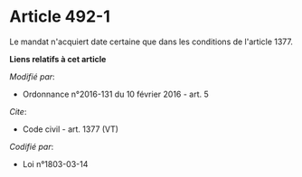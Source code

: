 # Article 492-1

Le mandat n'acquiert date certaine que dans les conditions de l'article 1377.

**Liens relatifs à cet article**

_Modifié par_:

  - Ordonnance n°2016-131 du 10 février 2016 - art. 5

_Cite_:

  - Code civil - art. 1377 (VT)

_Codifié par_:

  - Loi n°1803-03-14
